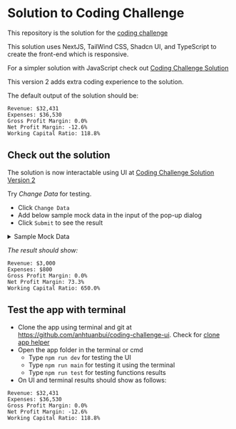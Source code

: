 # Solution to Coding Challenge

This repository is the solution for the [coding challenge](https://github.com/rewardpay/coding-challenge)

This solution uses NextJS, TailWind CSS, Shadcn UI, and TypeScript to create the front-end which is responsive.

For a simpler solution with JavaScript check out [Coding Challenge Solution](https://github.com/anhtuanbui/coding-challenge/tree/master)

This version 2 adds extra coding experience to the solution.

The default output of the solution should be:
```
Revenue: $32,431
Expenses: $36,530
Gross Profit Margin: 0.0%
Net Profit Margin: -12.6%
Working Capital Ratio: 118.8%
```

## Check out the solution

The solution is now interactable using UI at [Coding Challenge Solution Version 2](https://coding-challenge-ui.vercel.app/)

Try *Change Data* for testing.

- Click `Change Data`
- Add below sample mock data in the input of the pop-up dialog
- Click `Submit` to see the result

<details>

<summary>Sample Mock Data</summary>

```
[
  {
    "account_category": "revenue",
    "account_code": "RC1000",
    "account_currency": "AUD",
    "account_identifier": "REV001",
    "account_status": "active",
    "value_type": "credit",
    "account_name": "Revenue Account 1",
    "account_type": "revenue",
    "account_type_bank": "none",
    "system_account": "general",
    "total_value": 1000
  },
  {
    "account_category": "revenue",
    "account_code": "RC2000",
    "account_currency": "AUD",
    "account_identifier": "REV002",
    "account_status": "active",
    "value_type": "credit",
    "account_name": "Revenue Account 2",
    "account_type": "revenue",
    "account_type_bank": "none",
    "system_account": "general",
    "total_value": 2000
  },
  {
    "account_category": "expense",
    "account_code": "EX500",
    "account_currency": "AUD",
    "account_identifier": "EXP001",
    "account_status": "active",
    "value_type": "debit",
    "account_name": "Expense Account 1",
    "account_type": "expense",
    "account_type_bank": "none",
    "system_account": "general",
    "total_value": 500
  },
  {
    "account_category": "expense",
    "account_code": "EX300",
    "account_currency": "AUD",
    "account_identifier": "EXP002",
    "account_status": "active",
    "value_type": "debit",
    "account_name": "Expense Account 2",
    "account_type": "expense",
    "account_type_bank": "none",
    "system_account": "general",
    "total_value": 300
  },
  {
    "account_category": "assets",
    "account_code": "AS1500",
    "account_currency": "AUD",
    "account_identifier": "AST001",
    "account_status": "active",
    "value_type": "debit",
    "account_name": "Asset Account 1",
    "account_type": "current",
    "account_type_bank": "none",
    "system_account": "general",
    "total_value": 1500
  },
  {
    "account_category": "assets",
    "account_code": "AS200",
    "account_currency": "AUD",
    "account_identifier": "AST002",
    "account_status": "active",
    "value_type": "credit",
    "account_name": "Asset Account 2",
    "account_type": "current",
    "account_type_bank": "none",
    "system_account": "general",
    "total_value": 200
  },
  {
    "account_category": "liability",
    "account_code": "LB100",
    "account_currency": "AUD",
    "account_identifier": "LBT001",
    "account_status": "active",
    "value_type": "debit",
    "account_name": "Liability Account 1",
    "account_type": "current",
    "account_type_bank": "none",
    "system_account": "general",
    "total_value": 100
  },
  {
    "account_category": "liability",
    "account_code": "LB300",
    "account_currency": "AUD",
    "account_identifier": "LBT002",
    "account_status": "active",
    "value_type": "credit",
    "account_name": "Liability Account 2",
    "account_type": "current",
    "account_type_bank": "none",
    "system_account": "general",
    "total_value": 300
  }
]
```
</details>

*The result should show:*
```
Revenue: $3,000
Expenses: $800
Gross Profit Margin: 0.0%
Net Profit Margin: 73.3%
Working Capital Ratio: 650.0%
```


## Test the app with terminal

- Clone the app using terminal and git at https://github.com/anhtuanbui/coding-challenge-ui. Check for [clone app helper](https://docs.github.com/en/repositories/creating-and-managing-repositories/cloning-a-repository)
- Open the app folder in the terminal or cmd
  * Type ```npm run dev``` for testing the UI
  * Type ```npm run main``` for testing it using the terminal
  * Type ```npm run test``` for testing functions results
- On UI and terminal results should show as follows:
```
Revenue: $32,431
Expenses: $36,530
Gross Profit Margin: 0.0%
Net Profit Margin: -12.6%
Working Capital Ratio: 118.8%
```

